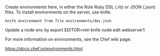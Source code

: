 Create environments here, in either the Role Ruby DSL (.rb) or JSON (.json) files. To install environments on the server, use knife.

    knife environment from file environments/dev.json

Update a node env by
    export EDITOR=vim
    knife node edit webserver1

For more information on environments, see the Chef wiki page:

https://docs.chef.io/environments.html
